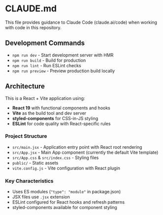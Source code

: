 # CLAUDE.md

This file provides guidance to Claude Code (claude.ai/code) when working with code in this repository.

## Development Commands

- `npm run dev` - Start development server with HMR
- `npm run build` - Build for production
- `npm run lint` - Run ESLint checks
- `npm run preview` - Preview production build locally

## Architecture

This is a React + Vite application using:
- **React 19** with functional components and hooks
- **Vite** as the build tool and dev server
- **styled-components** for CSS-in-JS styling
- **ESLint** for code quality with React-specific rules

### Project Structure
- `src/main.jsx` - Application entry point with React root rendering
- `src/App.jsx` - Main App component (currently the default Vite template)
- `src/App.css` & `src/index.css` - Styling files
- `public/` - Static assets
- `vite.config.js` - Vite configuration with React plugin

### Key Characteristics
- Uses ES modules (`"type": "module"` in package.json)
- JSX files use `.jsx` extension
- ESLint configured for React hooks and refresh patterns
- styled-components available for component styling